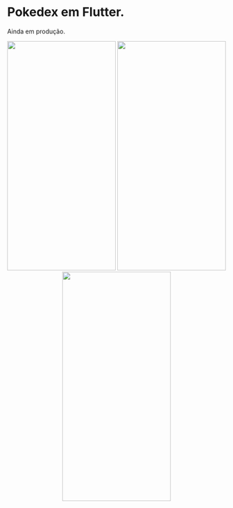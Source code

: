 # Pokedex em Flutter.

Ainda em produção.

<p align="center">
  <img width="250" height="528" src="https://user-images.githubusercontent.com/86168060/178858269-6eb090d6-570a-4575-bb47-c36ba3f444d7.png">
     <img width="250" height="528" src="https://user-images.githubusercontent.com/86168060/178858264-04ee1c73-bd24-4436-b8b0-ff7f03b04140.png">
   <img width="250" height="528" src="https://user-images.githubusercontent.com/86168060/178858270-f18ee86c-2eb3-4672-991e-b5701bc197d1.png">
</p>
